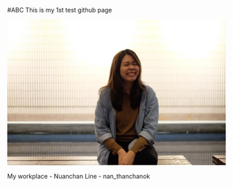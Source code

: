 #ABC
 This is my 1st test github page 


![GitHub Logo](/pic/S__5603364.jpg)

My workplace - Nuanchan
Line - nan_thanchanok
